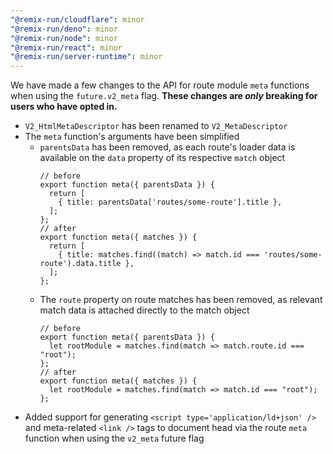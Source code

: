 ```yaml
---
"@remix-run/cloudflare": minor
"@remix-run/deno": minor
"@remix-run/node": minor
"@remix-run/react": minor
"@remix-run/server-runtime": minor
---
```


We have made a few changes to the API for route module `meta` functions when using the `future.v2_meta` flag. **These changes are _only_ breaking for users who have opted in.**

- `V2_HtmlMetaDescriptor` has been renamed to `V2_MetaDescriptor`
- The `meta` function's arguments have been simplified
  - `parentsData` has been removed, as each route's loader data is available on the `data` property of its respective `match` object
    ```tsx
    // before
    export function meta({ parentsData }) {
      return [
        { title: parentsData['routes/some-route'].title },
      ];
    };
    // after
    export function meta({ matches }) {
      return [
        { title: matches.find((match) => match.id === 'routes/some-route').data.title },
      ];
    };
    ```
  - The `route` property on route matches has been removed, as relevant match data is attached directly to the match object
    ```tsx
    // before
    export function meta({ parentsData }) {
      let rootModule = matches.find(match => match.route.id === "root");
    };
    // after
    export function meta({ matches }) {
      let rootModule = matches.find(match => match.id === "root");
    };
    ```
- Added support for generating `<script type='application/ld+json' />` and meta-related `<link />` tags to document head via the route `meta` function when using the `v2_meta` future flag
